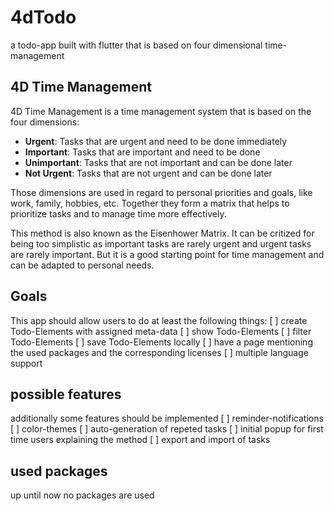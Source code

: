 # 4dTodo
a todo-app built with flutter that is based on four dimensional time-management

## 4D Time Management
4D Time Management is a time management system that is based on the four dimensions:
- **Urgent**: Tasks that are urgent and need to be done immediately
- **Important**: Tasks that are important and need to be done
- **Unimportant**: Tasks that are not important and can be done later
- **Not Urgent**: Tasks that are not urgent and can be done later

Those dimensions are used in regard to personal priorities and goals, like work, family, hobbies, etc.
Together they form a matrix that helps to prioritize tasks and to manage time more effectively.

This method is also known as the Eisenhower Matrix. It can be critized for being too simplistic as important tasks are rarely urgent and urgent tasks are rarely important. But it is a good starting point for time management and can be adapted to personal needs.

## Goals
This app should allow users to do at least the following things:
[ ] create Todo-Elements with assigned meta-data
[ ] show Todo-Elements
[ ] filter Todo-Elements
[ ] save Todo-Elements locally
[ ] have a page mentioning the used packages and the corresponding licenses
[ ] multiple language support

## possible features
additionally some features should be implemented
[ ] reminder-notifications
[ ] color-themes
[ ] auto-generation of repeted tasks
[ ] initial popup for first time users explaining the method
[ ] export and import of tasks

## used packages
up until now no packages are used
